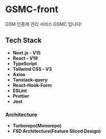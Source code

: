 # GSMC-front
GSM 인증제 관리 서비스 GSMC 입니다!

## Tech Stack
- **Next.js - V15**
- **React - V19**
- **TypeScript**
- **Tailwind CSS - V3**
- **Axios**
- **Tanstack-query**
- **React-Hook-Form**
- **ESLint**
- **Prettier**
- **Jest**

### Architecture
- **Turborepo(Monorepo)**
- **FSD Architecture(Feature Sliced Design)**
